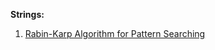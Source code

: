 **Strings:**
1. [Rabin-Karp Algorithm for Pattern Searching](../by_topic/strings/rabin_karp_string_matching_algo.py)